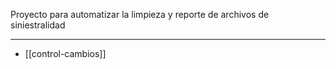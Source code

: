
Proyecto para automatizar la limpieza y reporte de archivos de siniestralidad

---

- [[control-cambios]]
